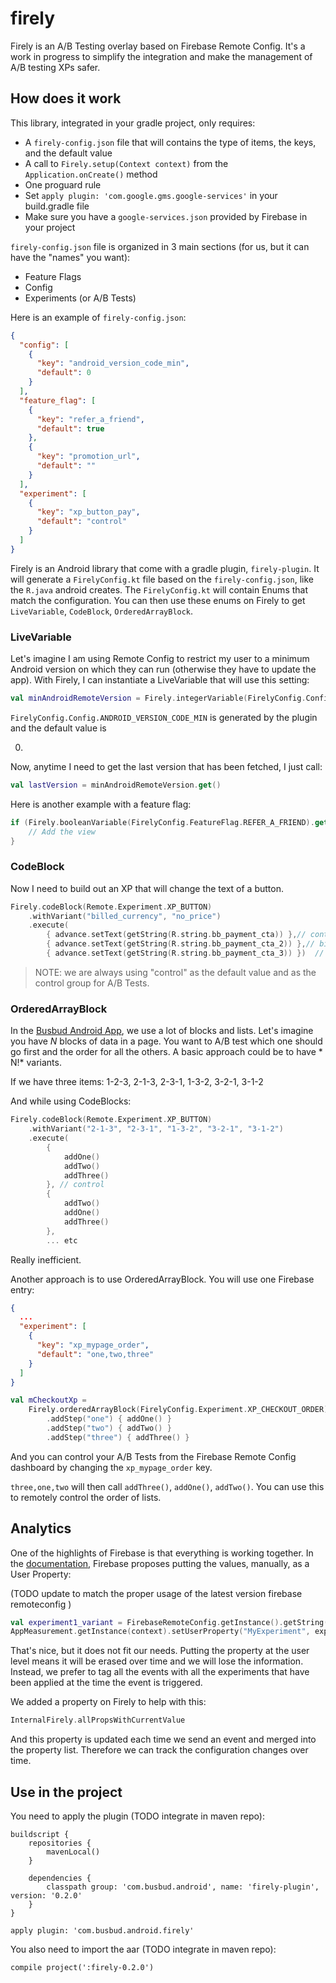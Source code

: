 # firely

Firely is an A/B Testing overlay based on Firebase Remote Config. It's a work in progress to
simplify the integration and make the management of A/B testing XPs safer.

## How does it work

This library, integrated in your gradle project, only requires:

- A `firely-config.json` file that will contains the type of items, the keys, and the default value
- A call to `Firely.setup(Context context)` from the `Application.onCreate()` method
- One proguard rule
- Set `apply plugin: 'com.google.gms.google-services'` in your build.gradle file
- Make sure you have a `google-services.json` provided by Firebase in your project

`firely-config.json` file is organized in 3 main sections (for us, but it can have the "names" you
want):

- Feature Flags
- Config
- Experiments (or A/B Tests)

Here is an example of `firely-config.json`:

```json
{
  "config": [
    {
      "key": "android_version_code_min",
      "default": 0
    }
  ],
  "feature_flag": [
    {
      "key": "refer_a_friend",
      "default": true
    },
    {
      "key": "promotion_url",
      "default": ""
    }
  ],
  "experiment": [
    {
      "key": "xp_button_pay",
      "default": "control"
    }
  ]
}
```

Firely is an Android library that come with a gradle plugin, `firely-plugin`. It will generate
a `FirelyConfig.kt` file based on the `firely-config.json`, like the `R.java` android creates.
The `FirelyConfig.kt` will contain Enums that match the configuration. You can then use these enums
on Firely to get `LiveVariable`, `CodeBlock`, `OrderedArrayBlock`.

### LiveVariable

Let's imagine I am using Remote Config to restrict my user to a minimum Android version on which
they can run (otherwise they have to update the app). With Firely, I can instantiate a LiveVariable
that will use this setting:

```kotlin
val minAndroidRemoteVersion = Firely.integerVariable(FirelyConfig.Config.ANDROID_VERSION_CODE_MIN)
```

`FirelyConfig.Config.ANDROID_VERSION_CODE_MIN` is generated by the plugin and the default value is

0.

Now, anytime I need to get the last version that has been fetched, I just call:

```kotlin
val lastVersion = minAndroidRemoteVersion.get()
```

Here is another example with a feature flag:

```kotlin
if (Firely.booleanVariable(FirelyConfig.FeatureFlag.REFER_A_FRIEND).get()) {
    // Add the view
}
```

### CodeBlock

Now I need to build out an XP that will change the text of a button.

```kotlin
Firely.codeBlock(Remote.Experiment.XP_BUTTON)
    .withVariant("billed_currency", "no_price")
    .execute(
        { advance.setText(getString(R.string.bb_payment_cta)) },// control
        { advance.setText(getString(R.string.bb_payment_cta_2)) },// billed_currency
        { advance.setText(getString(R.string.bb_payment_cta_3)) })  // no_price
```

> NOTE: we are always using "control" as the default value and as the control group for A/B Tests.

### OrderedArrayBlock

In the [Busbud Android App](https://play.google.com/store/apps/details?id=com.busbud.android), we
use a lot of blocks and lists. Let's imagine you have *N* blocks of data in a page. You want to A/B
test which one should go first and the order for all the others. A basic approach could be to have *
N!* variants.

If we have three items: 1-2-3, 2-1-3, 2-3-1, 1-3-2, 3-2-1, 3-1-2

And while using CodeBlocks:

```kotlin
Firely.codeBlock(Remote.Experiment.XP_BUTTON)
    .withVariant("2-1-3", "2-3-1", "1-3-2", "3-2-1", "3-1-2")
    .execute(
        {
            addOne()
            addTwo()
            addThree()
        }, // control  
        {
            addTwo()
            addOne()
            addThree()
        },
        ... etc

```

Really inefficient.

Another approach is to use OrderedArrayBlock. You will use one Firebase entry:

```json
{
  ...
  "experiment": [
    {
      "key": "xp_mypage_order",
      "default": "one,two,three"
    }
  ]
}
```

```kotlin
val mCheckoutXp =
    Firely.orderedArrayBlock(FirelyConfig.Experiment.XP_CHECKOUT_ORDER)
        .addStep("one") { addOne() }
        .addStep("two") { addTwo() }
        .addStep("three") { addThree() }
```

And you can control your A/B Tests from the Firebase Remote Config dashboard by changing
the `xp_mypage_order` key.

`three,one,two` will then call `addThree()`, `addOne()`, `addTwo()`. You can use this to remotely
control the order of lists.

## Analytics

One of the highlights of Firebase is that everything is working together. In
the [documentation](https://firebase.google.com/docs/remote-config/config-analytics), Firebase
proposes putting the values, manually, as a User Property:

(TODO update to match the proper usage of the latest version firebase remoteconfig )
```kotlin
val experiment1_variant = FirebaseRemoteConfig.getInstance().getString("experiment1")
AppMeasurement.getInstance(context).setUserProperty("MyExperiment", experiment1_variant)
```

That's nice, but it does not fit our needs. Putting the property at the user level means it will be
erased over time and we will lose the information. Instead, we prefer to tag all the events with all
the experiments that have been applied at the time the event is triggered.

We added a property on Firely to help with this:

```kotlin
InternalFirely.allPropsWithCurrentValue
```

And this property is updated each time we send an event and merged into the property list. Therefore we
can track the configuration changes over time.

## Use in the project

You need to apply the plugin (TODO integrate in maven repo):

```
buildscript {
    repositories {
        mavenLocal()
    }

    dependencies {
        classpath group: 'com.busbud.android', name: 'firely-plugin', version: '0.2.0'
    }
}

apply plugin: 'com.busbud.android.firely'

```

You also need to import the aar (TODO integrate in maven repo):

`compile project(':firely-0.2.0')`


